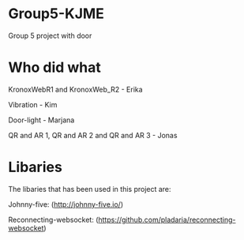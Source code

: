 # Group5-KJME

Group 5 project with door 

# Who did what

KronoxWebR1 and KronoxWeb_R2 - Erika

Vibration - Kim

Door-light - Marjana

QR and AR 1, QR and AR 2 and QR and AR 3 - Jonas

# Libaries

The libaries that has been used in this project are:

Johnny-five: (http://johnny-five.io/)

Reconnecting-websocket: (https://github.com/pladaria/reconnecting-websocket)

